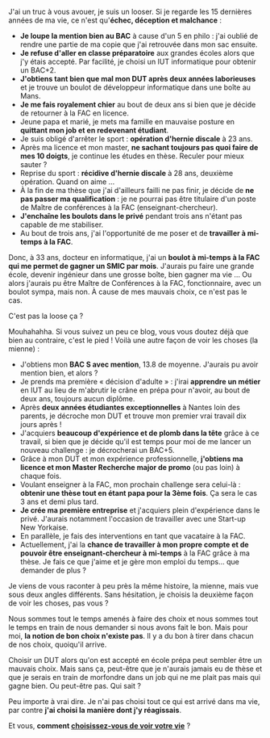 <!-- 
.. title: Ma double vie
.. slug: ma-double-vie
.. date: 2014-08-18 10:53:04+02:00
.. tags: 
.. category: 
.. link: 
.. description: 
.. type: text
-->

J'ai un truc à vous avouer, je suis un looser. Si je regarde les 15 dernières années de ma vie, ce n'est qu'__échec, déception et malchance__ :

- __Je loupe la mention bien au BAC__ à cause d'un 5 en philo : j'ai oublié de rendre une partie de ma copie que j'ai retrouvée dans mon sac ensuite.
- __Je refuse d'aller en classe préparatoire__ aux grandes écoles alors que j'y étais accepté. Par facilité, je choisi un IUT informatique pour obtenir un BAC+2.
- __J'obtiens tant bien que mal mon DUT après deux années laborieuses__ et je trouve un boulot de développeur informatique dans une boîte au Mans.
- __Je me fais royalement chier__ au bout de deux ans si bien que je décide de retourner à la FAC en licence.
- Jeune papa et marié, je mets ma famille en mauvaise posture en __quittant mon job et en redevenant étudiant__.
- Je suis obligé d'arrêter le sport : __opération d'hernie discale__ à 23 ans.
- Après ma licence et mon master, __ne sachant toujours pas quoi faire de mes 10 doigts__, je continue les études en thèse. Reculer pour mieux sauter ?
- Reprise du sport : __récidive d'hernie discale__ à 28 ans, deuxième opération. Quand on aime …
- À la fin de ma thèse que j'ai d'ailleurs failli ne pas finir, je décide de __ne pas passer ma qualification__ : je ne pourrai pas être titulaire d'un poste de Maître de conférences à la FAC (enseignant-chercheur).
- __J'enchaîne les boulots dans le privé__ pendant trois ans n'étant pas capable de me stabiliser.
- Au bout de trois ans, j'ai l'opportunité de me poser et de __travailler à mi-temps à la FAC__.

Donc, à 33 ans, docteur en informatique, j'ai un __boulot à mi-temps à la FAC qui me permet de gagner un SMIC par mois__. J'aurais pu faire une grande école, devenir ingénieur dans une grosse boîte, bien gagner ma vie … Ou alors j'aurais pu être Maître de Conférences à la FAC, fonctionnaire, avec un boulot sympa, mais non. À cause de mes mauvais choix, ce n'est pas le cas.

C'est pas la loose ça ?

Mouhahahha. Si vous suivez un peu ce blog, vous vous doutez déjà que bien au contraire, c'est le pied ! Voilà une autre façon de voir les choses (la mienne) :

- J'obtiens mon __BAC S avec mention__, 13.8 de moyenne. J'aurais pu avoir mention bien, et alors ?
- Je prends ma première « décision d'adulte » : j'irai __apprendre un métier__ en IUT au lieu de m'abrutir le crâne en prépa pour n'avoir, au bout de deux ans, toujours aucun diplôme.
- Après __deux années étudiantes exceptionnelles__ à Nantes loin des parents, je décroche mon DUT et trouve mon premier vrai travail dix jours après !
- J'acquiers __beaucoup d'expérience et de plomb dans la tête__ grâce à ce travail, si bien que je décide qu'il est temps pour moi de me lancer un nouveau challenge : je décrocherai un BAC+5.
- Grâce à mon DUT et mon expérience professionnelle, __j'obtiens ma licence et mon Master Recherche major de promo__ (ou pas loin) à chaque fois.
- Voulant enseigner à la FAC, mon prochain challenge sera celui-là : __obtenir une thèse tout en étant papa pour la 3ème fois__. Ça sera le cas 3 ans et demi plus tard.
- __Je crée ma première entreprise__ et j'acquiers plein d'expérience dans le privé. J'aurais notamment l'occasion de travailler avec une Start-up New Yorkaise.
- En parallèle, je fais des interventions en tant que vacataire à la FAC.
- Actuellement, j'ai la __chance de travailler à mon propre compte et de pouvoir être enseignant-chercheur à mi-temps__ à la FAC grâce à ma thèse. Je fais ce que j'aime et je gère mon emploi du temps… que demander de plus ?

Je viens de vous raconter à peu près la même histoire, la mienne, mais vue sous deux angles différents. Sans hésitation, je choisis la deuxième façon de voir les choses, pas vous ?

Nous sommes tout le temps amenés à faire des choix et nous sommes tout le temps en train de nous demander si nous avons fait le bon. Mais pour moi, __la notion de bon choix n'existe pas__. Il y a du bon à tirer dans chacun de nos choix, quoiqu'il arrive.

Choisir un DUT alors qu'on est accepté en école prépa peut sembler être un mauvais choix. Mais sans ça, peut-être que je n'aurais jamais eu de thèse et que je serais en train de morfondre dans un job qui ne me plait pas mais qui gagne bien. Ou peut-être pas. Qui sait ?

Peu importe à vrai dire. Je n'ai pas choisi tout ce qui est arrivé dans ma vie, par contre __j'ai choisi la manière dont j'y réagissais__.

Et vous, __comment [choisissez-vous de voir votre vie](http://deboutlesgens.com/blog/faire-le-mauvais-choix/)__ ?
